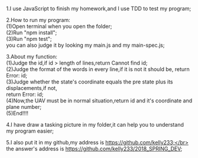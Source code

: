1.I use JavaScript to finish my homework,and I use TDD to test my program;</br>

2.How to run my program:</br>
(1)Open terminal when you open the folder;</br>
(2)Run "npm install";</br>
(3)Run "npm test";</br>
you can also judge it by looking my main.js and my main-spec.js;</br>

3.About my function:</br>
(1)Judge the id,if id > length of lines,return Cannot find id;</br>
(2)Judge the format of the words in every line,if it is not it should be, return Error: id;</br>
(3)Judge whether the state's coordinate equals the pre state plus its displacements,if not,</br>
  return Error: id;</br>
(4)Now,the UAV must be in normal situation,return id and it's coordinate and plane number;</br>
(5)End!!!!</br>


4.I have draw a tasking picture in my folder,it can help you to understand my program easier;</br>

5.I also put it in my github,my address is https://github.com/kelly233;</br>
   the answer's address is https://github.com/kelly233/2018_SPRING_DEV;
